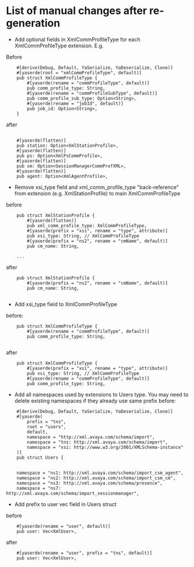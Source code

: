 # List of manual changes after re-generation

* Add optional fields in XmlCommProfileType for each XmlCommProfileType extension.
E.g.

Before

```
    #[derive(Debug, Default, YaSerialize, YaDeserialize, Clone)]
    #[yaserde(root = "xmlCommProfileType", default)]
    pub struct XmlCommProfileType {
        #[yaserde(rename = "commProfileType", default)]
        pub comm_profile_type: String,
        #[yaserde(rename = "commProfileSubType", default)]
        pub comm_profile_sub_type: Option<String>,
        #[yaserde(rename = "jobId", default)]
        pub job_id: Option<String>,
    }
```

after 

```
 
    #[yaserde(flatten)]
    pub station: Option<XmlStationProfile>,
    #[yaserde(flatten)]
    pub ps: Option<XmlPsCommProfile>,
    #[yaserde(flatten)]
    pub sm: Option<SessionManagerCommProfXML>,
    #[yaserde(flatten)]
    pub agent: Option<XmlAgentProfile>,

```

* Remove xsi_type field and xml_comm_profile_type "back-reference" from extension (e.g. XmlStationProfile) to main XmlCommProfileType

before
```
    pub struct XmlStationProfile {
        #[yaserde(flatten)]
        pub xml_comm_profile_type: XmlCommProfileType,
        #[yaserde(prefix = "xsi", rename = "type", attribute)]
        pub xsi_type: String, // XmlCommProfileType
        #[yaserde(prefix = "ns2", rename = "cmName", default)]
        pub cm_name: String,
        
    ... 
```
    
after 
```
    pub struct XmlStationProfile {
        #[yaserde(prefix = "ns2", rename = "cmName", default)]
        pub cm_name: String,


```

* Add xsi_type field to XmlCommProfileType

before:
```
    pub struct XmlCommProfileType {
        #[yaserde(rename = "commProfileType", default)]
        pub comm_profile_type: String,
 
```

after

```
    pub struct XmlCommProfileType {
        #[yaserde(prefix = "xsi", rename = "type", attribute)]
        pub xsi_type: String, // XmlCommProfileType
        #[yaserde(rename = "commProfileType", default)]
        pub comm_profile_type: String,

```
* Add all namespaces used by extensions to Users type. You may need to delete existing namespaces if they already use same prefix
before:

```
    #[derive(Debug, Default, YaSerialize, YaDeserialize, Clone)]
    #[yaserde(
        prefix = "tns",
        root = "users",
        default,
        namespace = "http://xml.avaya.com/schema/import",
        namespace = "tns: http://xml.avaya.com/schema/import",
        namespace = "xsi: http://www.w3.org/2001/XMLSchema-instance"
    )]
    pub struct Users { 
```
```

    namespace = "ns1: http://xml.avaya.com/schema/import_csm_agent",
    namespace = "ns2: http://xml.avaya.com/schema/import_csm_cm",
    namespace = "ns3: http://xml.avaya.com/schema/presence",
    namespace = "ns7: http://xml.avaya.com/schema/import_sessionmanager",

```

* Add prefix to user vec field in Users struct

before

```
    #[yaserde(rename = "user", default)]
    pub user: Vec<XmlUser>,
```
after

```
    #[yaserde(rename = "user", prefix = "tns", default)]
    pub user: Vec<XmlUser>,
```